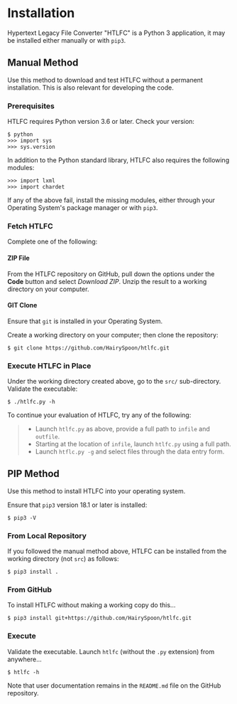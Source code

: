 # Installation
Hypertext Legacy File Converter "HTLFC" is a Python 3 application, it may be installed either manually or with `pip3`.

## Manual Method
Use this method to download and test HTLFC without a permanent installation.  This is also relevant for developing the code.

### Prerequisites
HTLFC requires Python version 3.6 or later.
Check your version:

    $ python
    >>> import sys
    >>> sys.version

In addition to the Python standard library, HTLFC also requires the following modules:

    >>> import lxml
    >>> import chardet

If any of the above fail, install the missing modules, either through your Operating System's package manager or with `pip3`.

### Fetch HTLFC

Complete one of the following:

#### ZIP File
From the HTLFC repository on GitHub, pull down the options under the **Code** button and select *Download ZIP*.  Unzip the result to a working directory on your computer.

#### GIT Clone
Ensure that `git` is installed in your Operating System.

Create a working directory on your computer; then clone the repository:

    $ git clone https://github.com/HairySpoon/htlfc.git

### Execute HTLFC in Place

Under the working directory created above, go to the `src/` sub-directory.
Validate the executable:

    $ ./htlfc.py -h

To continue your evaluation of HTLFC, try any of the following:
>* Launch `htlfc.py` as above, provide a full path to `infile` and `outfile`.
>* Starting at the location of `infile`, launch `htlfc.py` using a full path.
>* Launch `htflc.py -g` and select files through the data entry form.

## PIP Method
Use this method to install HTLFC into your operating system.

Ensure that `pip3` version 18.1 or later is installed:

    $ pip3 -V

### From Local Repository
If you followed the manual method above, HTLFC can be installed from the working directory (not `src`) as follows:

    $ pip3 install .

### From GitHub
To install HTLFC without making a working copy do this...

    $ pip3 install git+https://github.com/HairySpoon/htlfc.git


### Execute
Validate the executable.  Launch `htlfc` (without the `.py` extension) from anywhere...

    $ htlfc -h

Note that user documentation remains in the `README.md` file on the GitHub repository.
